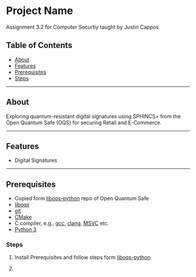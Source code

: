 # Project Name

Assignment 3.2 for Computer Securtiy taught by Justin Cappos

## Table of Contents

- [About](#about)
- [Features](#features)
- [Prerequisites](#prerequisites)
- [Steps](#steps)

---

## About

Exploring quantum-resistant digital signatures using SPHINCS+ from the
Open Quantum Safe (OQS) for securing Retail and E-Commerce.

---

## Features

- Digital Signatures

---

## Prerequisites

- Copied form [liboqs-python](https://github.com/open-quantum-safe/liboqs-python) repo of Open Quantum Safe
- [liboqs](https://github.com/open-quantum-safe/liboqs)
- [git](https://git-scm.com/)
- [CMake](https://cmake.org/)
- C compiler,
  e.g., [gcc](https://gcc.gnu.org/), [clang](https://clang.llvm.org),
  [MSVC](https://visualstudio.microsoft.com/vs/) etc.
- [Python 3](https://www.python.org/)

### Steps

1. Install Prerequisites and follow steps form [liboqs-python](https://github.com/open-quantum-safe/liboqs-python)

2.
